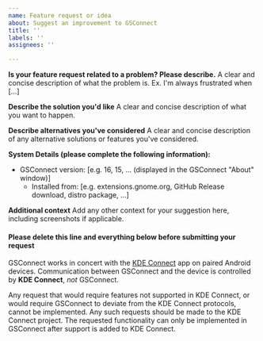 ```yaml
---
name: Feature request or idea
about: Suggest an improvement to GSConnect
title: ''
labels: ''
assignees: ''

---
```


<!--
SPDX-FileCopyrightText: GSConnect Developers https://github.com/GSConnect

SPDX-License-Identifier: GPL-2.0-or-later
-->

**Is your feature request related to a problem? Please describe.**
A clear and concise description of what the problem is. Ex. I'm always frustrated when [...]

**Describe the solution you'd like**
A clear and concise description of what you want to happen.

**Describe alternatives you've considered**
A clear and concise description of any alternative solutions or features you've considered.

**System Details (please complete the following information):**
 - GSConnect version: [e.g. 16, 15, ... (displayed in the GSConnect "About" window)]
   - Installed from: [e.g. extensions.gnome.org, GitHub Release download, distro package, ...]

**Additional context**
Add any other context for your suggestion here, including screenshots if applicable.

#### Please delete this line and everything below before submitting your request

GSConnect works in concert with the [KDE Connect][1] app on paired Android devices. Communication between GSConnect and the device is controlled by **KDE Connect**, _not_ GSConnect.

Any request that would require features not supported in KDE Connect, or would require GSConnect to deviate from the KDE Connect protocols, cannot be implemented. Any such requests should be made to the KDE Connect project. The requested functionality can only be implemented in GSConnect after support is added to KDE Connect.

[1]: (https://community.kde.org/KDEConnect)
